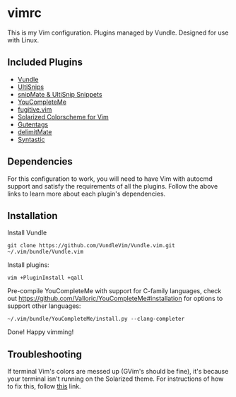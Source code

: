 # vimrc
This is my Vim configuration. Plugins managed by Vundle. Designed for use with
Linux.

## Included Plugins
* [Vundle](https://github.com/VundleVim/Vundle.vim)
* [UltiSnips](https://github.com/SirVer/ultisnips)
* [snipMate & UltiSnip Snippets](https://github.com/honza/vim-snippets)
* [YouCompleteMe](https://github.com/Valloric/YouCompleteMe)
* [fugitive.vim](https://github.com/Valloric/YouCompleteMe)
* [Solarized Colorscheme for
  Vim](https://github.com/altercation/vim-colors-solarized)
* [Gutentags](https://github.com/ludovicchabant/vim-gutentags)
* [delimitMate](https://github.com/Raimondi/delimitMate)
* [Syntastic](https://github.com/scrooloose/syntastic)

## Dependencies
For this configuration to work, you will need to have Vim with autocmd support 
and satisfy the requirements of all the plugins. Follow the above links to
learn more about each plugin's dependencies.

## Installation

Install Vundle
```
git clone https://github.com/VundleVim/Vundle.vim.git ~/.vim/bundle/Vundle.vim
```
Install plugins:
```
vim +PluginInstall +qall
```
Pre-compile YouCompleteMe with support for C-family languages, check out
https://github.com/Valloric/YouCompleteMe#installation for options to support 
other languages:
```
~/.vim/bundle/YouCompleteMe/install.py --clang-completer
```
Done! Happy vimming! 

## Troubleshooting
If terminal Vim's colors are messed up (GVim's should be fine), it's because
your terminal isn't running on the Solarized theme. For instructions of how to
fix this, follow [this][1] link.

[1]: https://github.com/altercation/vim-colors-solarized#important-note-for-terminal-users
